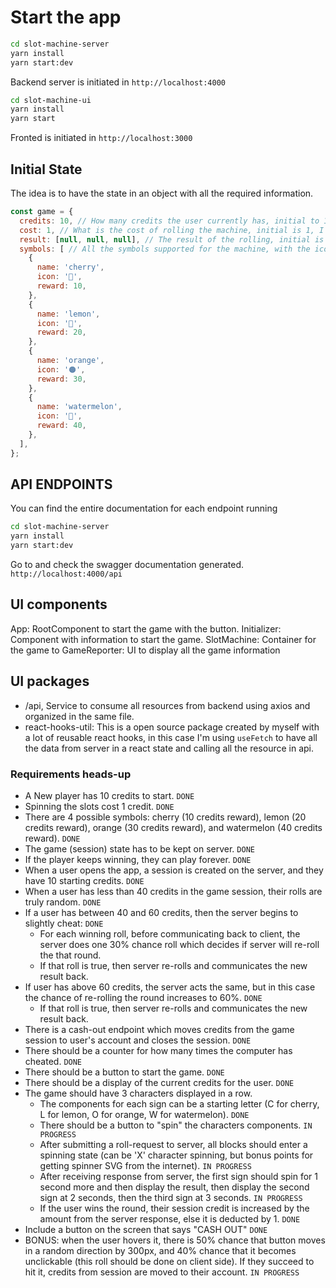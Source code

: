 # Start the app
```bash
cd slot-machine-server
yarn install
yarn start:dev
```

Backend server is initiated in `http://localhost:4000`

```bash
cd slot-machine-ui
yarn install
yarn start
```

Fronted is initiated in `http://localhost:3000`

## Initial State

The idea is to have the state in an object with all the required information.
```js
const game = {
  credits: 10, // How many credits the user currently has, initial to 10
  cost: 1, // What is the cost of rolling the machine, initial is 1, I decided to make this dynamic so we can adjust this anytime.
  result: [null, null, null], // The result of the rolling, initial is null.
  symbols: [ // All the symbols supported for the machine, with the icon to display and the reward when winning.
    {
      name: 'cherry',
      icon: '🍒',
      reward: 10,
    },
    {
      name: 'lemon',
      icon: '🍋',
      reward: 20,
    },
    {
      name: 'orange',
      icon: '🟠',
      reward: 30,
    },
    {
      name: 'watermelon',
      icon: '🍉',
      reward: 40,
    },
  ],
};
```

## API ENDPOINTS
You can find the entire documentation for each endpoint running
```bash
cd slot-machine-server
yarn install
yarn start:dev
```

Go to and check the swagger documentation generated.
`http://localhost:4000/api`

## UI components
App: RootComponent to start the game with the button.
Initializer: Component with information to start the game.
SlotMachine: Container for the game to
  GameReporter: UI to display all the game information

## UI packages
* /api, Service to consume all resources from backend using axios and organized in the same file.
* react-hooks-util: This is a open source package created by myself with a lot of reusable react hooks, in this case I'm using `useFetch` to have all the data from server in a react state and calling all the resource in api.

### Requirements heads-up
- A New player has 10 credits to start. `DONE`
- Spinning the slots cost 1 credit.  `DONE`
- There are 4 possible symbols: cherry (10 credits reward), lemon (20 credits reward), orange (30 credits reward), and watermelon (40 credits reward).  `DONE`
- The game (session) state has to be kept on server.  `DONE`
- If the player keeps winning, they can play forever.  `DONE`
- When a user opens the app, a session is created on the server, and they have 10 starting credits.  `DONE`
- When a user has less than 40 credits in the game session, their rolls are truly random.  `DONE`
- If a user has between 40 and 60 credits, then the server begins to slightly cheat:  `DONE`
  - For each winning roll, before communicating back to client, the server does one 30% chance roll which decides if server will re-roll the that round.
  - If that roll is true, then server re-rolls and communicates the new result back.
- If user has above 60 credits, the server acts the same, but in this case the chance of re-rolling the round increases to 60%.  `DONE`
  - If that roll is true, then server re-rolls and communicates the new result back.
- There is a cash-out endpoint which moves credits from the game session to user's account and closes the session.  `DONE`
- There should be a counter for how many times the computer has cheated.  `DONE`
- There should be a button to start the game.  `DONE`
- There should be a display of the current credits for the user.  `DONE`
- The game should have 3 characters displayed in a row.
  - The components for each sign can be a starting letter (C for cherry, L for lemon, O for orange, W for watermelon).  `DONE`
  - There should be a button to "spin" the characters components.  `IN PROGRESS`
  - After submitting a roll-request to server, all blocks should enter a spinning state (can be 'X' character spinning, but bonus points for getting spinner SVG from the internet). `IN PROGRESS`
  - After receiving response from server, the first sign should spin for 1 second more and then display the result, then display the second sign at 2 seconds, then the third sign at 3 seconds. `IN PROGRESS`
  - If the user wins the round, their session credit is increased by the amount from the server response, else it is deducted by 1. `DONE`
- Include a button on the screen that says "CASH OUT" `DONE`
- BONUS: when the user hovers it, there is 50% chance that button moves in a random direction by 300px, and 40% chance that it becomes unclickable (this roll should be done on client side). If they succeed to hit it, credits from session are moved to their account. `IN PROGRESS`
